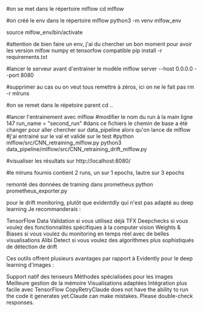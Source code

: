 #on se met dans le répertoire mlflow
cd mlflow

#on créé le env dans le répertoire mlflow
python3 -m venv mlfow_env  

source mlfow_env/bin/activate

#attention de bien faire un env, j'ai du chercher un bon moment pour avoir les version mlfow numpy et tensorfow compatible
pip install -r requirements.txt

#lancer le serveur avant d'entrainer le modèle
mlflow server --host 0.0.0.0 --port 8080

#supprimer au cas ou on veut tous remettre à zéros, ici on ne le fait pas
rm -r mlruns

#on se remet dans le répetoire parent
cd ..

#lancer l'entrainement avec mlflow
#modifier le nom du run à la main ligne 147 run_name = "second_run"
#dans ce fichiers le chemin de base a été changer pour aller chercher sur data_pipeline alors qu'on lance de mlflow
#j'ai entrainé sur le val et validé sur le test
#python mlflow/src/CNN_retraining_mlflow.py 
python3 data_pipeline/mlflow/src/CNN_retraining_drift_mlflow.py

#visualiser les résultats sur 
http://localhost:8080/

#le mlruns fournis contient 2 runs, un sur 1 epochs, lautre sur 3 epochs

remonté des données de training dans prometheus
python prometheus_exporter.py



pour le drift monitoring, plutôt que evidentdly qui n'est pas adapté au deep learning 
Je recommanderais :

TensorFlow Data Validation si vous utilisez déjà TFX
Deepchecks si vous voulez des fonctionnalités spécifiques à la computer vision
Weights & Biases si vous voulez du monitoring en temps réel avec de belles visualisations
Alibi Detect si vous voulez des algorithmes plus sophistiqués de détection de drift

Ces outils offrent plusieurs avantages par rapport à Evidently pour le deep learning d'images :

Support natif des tenseurs
Méthodes spécialisées pour les images
Meilleure gestion de la mémoire
Visualisations adaptées
Intégration plus facile avec TensorFlow
 CopyRetryClaude does not have the ability to run the code it generates yet.Claude can make mistakes. Please double-check responses.
